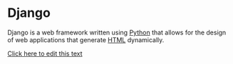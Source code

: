 # Django

Django is a web framework written using [Python](/wiki/Python) that allows for the design of web applications that generate [HTML](/wiki/HTML) dynamically.


[Click here to edit this text](/edit/Django)